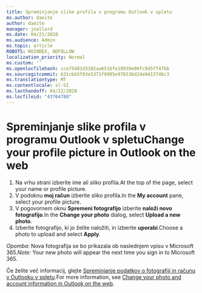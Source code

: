 ```yaml
---
title: Spreminjanje slike profila v programu Outlook v spletu
ms.author: daeite
author: daeite
manager: joallard
ms.date: 04/21/2020
ms.audience: Admin
ms.topic: article
ROBOTS: NOINDEX, NOFOLLOW
localization_priority: Normal
ms.custom: ''
ms.openlocfilehash: cce75481d3102aa6516fe18939e06fc9d5ff47bb
ms.sourcegitcommit: 631cbb5f03e5371f0995e976536d24e9d13746c3
ms.translationtype: MT
ms.contentlocale: sl-SI
ms.lasthandoff: 04/22/2020
ms.locfileid: "43764780"
---
```

# <a name="change-your-profile-picture-in-outlook-on-the-web"></a><span data-ttu-id="4af95-102">Spreminjanje slike profila v programu Outlook v spletu</span><span class="sxs-lookup"><span data-stu-id="4af95-102">Change your profile picture in Outlook on the web</span></span>

1. <span data-ttu-id="4af95-103">Na vrhu strani izberite ime ali sliko profila.</span><span class="sxs-lookup"><span data-stu-id="4af95-103">At the top of the page, select your name or profile picture.</span></span>
1. <span data-ttu-id="4af95-104">V podoknu **moj račun** izberite sliko profila.</span><span class="sxs-lookup"><span data-stu-id="4af95-104">In the **My account** pane, select your profile picture.</span></span>
1. <span data-ttu-id="4af95-105">V pogovornem oknu **Spremeni fotografijo** izberite **naloži novo fotografijo**.</span><span class="sxs-lookup"><span data-stu-id="4af95-105">In the **Change your photo** dialog, select **Upload a new photo**.</span></span>
1. <span data-ttu-id="4af95-106">Izberite fotografijo, ki jo želite naložiti, in izberite **uporabi**.</span><span class="sxs-lookup"><span data-stu-id="4af95-106">Choose a photo to upload and select **Apply**.</span></span>

<span data-ttu-id="4af95-107">*Opomba:* Nova fotografija se bo prikazala ob naslednjem vpisu v Microsoft 365.</span><span class="sxs-lookup"><span data-stu-id="4af95-107">*Note:* Your new photo will appear the next time you sign in to Microsoft 365.</span></span>

<span data-ttu-id="4af95-108">Če želite več informacij, glejte [Spreminjanje podatkov o fotografiji in računu v Outlooku v spletu](https://support.office.com/article/b2dbb289-851d-4bed-93c3-3e136f5659ec).</span><span class="sxs-lookup"><span data-stu-id="4af95-108">For more information, see [Change your photo and account information in Outlook on the web](https://support.office.com/article/b2dbb289-851d-4bed-93c3-3e136f5659ec).</span></span>